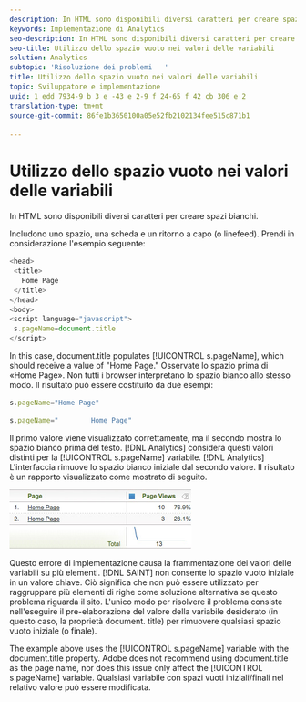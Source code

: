 ```yaml
---
description: In HTML sono disponibili diversi caratteri per creare spazi bianchi.
keywords: Implementazione di Analytics
seo-description: In HTML sono disponibili diversi caratteri per creare spazi bianchi.
seo-title: Utilizzo dello spazio vuoto nei valori delle variabili
solution: Analytics
subtopic: 'Risoluzione dei problemi   '
title: Utilizzo dello spazio vuoto nei valori delle variabili
topic: Sviluppatore e implementazione
uuid: 1 edd 7934-9 b 3 e -43 e 2-9 f 24-65 f 42 cb 306 e 2
translation-type: tm+mt
source-git-commit: 86fe1b3650100a05e52fb2102134fee515c871b1

---
```



# Utilizzo dello spazio vuoto nei valori delle variabili

In HTML sono disponibili diversi caratteri per creare spazi bianchi.

Includono uno spazio, una scheda e un ritorno a capo (o linefeed). Prendi in considerazione l'esempio seguente:

```js
<head> 
 <title> 
   Home Page 
 </title> 
</head> 
<body> 
<script language="javascript"> 
 s.pageName=document.title 
</script> 
```

In this case, document.title populates [!UICONTROL s.pageName], which should receive a value of "Home Page." Osservate lo spazio prima di «Home Page». Non tutti i browser interpretano lo spazio bianco allo stesso modo. Il risultato può essere costituito da due esempi:

```js
s.pageName="Home Page"
```

```js
s.pageName="        Home Page"
```

Il primo valore viene visualizzato correttamente, ma il secondo mostra lo spazio bianco prima del testo. [!DNL Analytics] considera questi valori distinti per la [!UICONTROL s.pageName] variabile. [!DNL Analytics] L'interfaccia rimuove lo spazio bianco iniziale dal secondo valore. Il risultato è un rapporto visualizzato come mostrato di seguito.

![](assets/white_space.jpg)

Questo errore di implementazione causa la frammentazione dei valori delle variabili su più elementi. [!DNL SAINT] non consente lo spazio vuoto iniziale in un valore chiave. Ciò significa che non può essere utilizzato per raggruppare più elementi di righe come soluzione alternativa se questo problema riguarda il sito. L'unico modo per risolvere il problema consiste nell'eseguire il pre-elaborazione del valore della variabile desiderato (in questo caso, la proprietà document. title) per rimuovere qualsiasi spazio vuoto iniziale (o finale).

The example above uses the [!UICONTROL s.pageName] variable with the document.title property. Adobe does not recommend using document.title as the page name, nor does this issue only affect the [!UICONTROL s.pageName] variable. Qualsiasi variabile con spazi vuoti iniziali/finali nel relativo valore può essere modificata.
